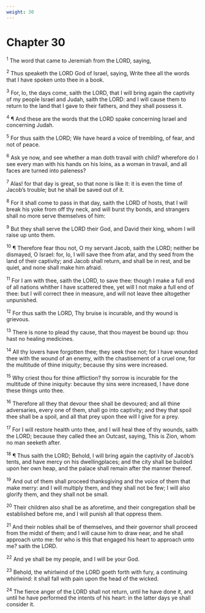 ```yaml
---
weight: 30
---
```


# Chapter 30

<sup>1</sup> The word that came to Jeremiah from the LORD, saying, 

<sup>2</sup> Thus speaketh the LORD God of Israel, saying, Write thee all the words that I have spoken unto thee in a book. 

<sup>3</sup> For, lo, the days come, saith the LORD, that I will bring again the captivity of my people Israel and Judah, saith the LORD: and I will cause them to return to the land that I gave to their fathers, and they shall possess it. 

<sup>4</sup> ¶ And these are the words that the LORD spake concerning Israel and concerning Judah. 

<sup>5</sup> For thus saith the LORD; We have heard a voice of trembling, of fear, and not of peace. 

<sup>6</sup> Ask ye now, and see whether a man doth travail with child? wherefore do I see every man with his hands on his loins, as a woman in travail, and all faces are turned into paleness? 

<sup>7</sup> Alas! for that day is great, so that none is like it: it is even the time of Jacob’s trouble; but he shall be saved out of it. 

<sup>8</sup> For it shall come to pass in that day, saith the LORD of hosts, that I will break his yoke from off thy neck, and will burst thy bonds, and strangers shall no more serve themselves of him: 

<sup>9</sup> But they shall serve the LORD their God, and David their king, whom I will raise up unto them. 

<sup>10</sup> ¶ Therefore fear thou not, O my servant Jacob, saith the LORD; neither be dismayed, O Israel: for, lo, I will save thee from afar, and thy seed from the land of their captivity; and Jacob shall return, and shall be in rest, and be quiet, and none shall make him afraid. 

<sup>11</sup> For I am with thee, saith the LORD, to save thee: though I make a full end of all nations whither I have scattered thee, yet will I not make a full end of thee: but I will correct thee in measure, and will not leave thee altogether unpunished. 

<sup>12</sup> For thus saith the LORD, Thy bruise is incurable, and thy wound is grievous. 

<sup>13</sup> There is none to plead thy cause, that thou mayest be bound up: thou hast no healing medicines. 

<sup>14</sup> All thy lovers have forgotten thee; they seek thee not; for I have wounded thee with the wound of an enemy, with the chastisement of a cruel one, for the multitude of thine iniquity; because thy sins were increased. 

<sup>15</sup> Why criest thou for thine affliction? thy sorrow is incurable for the multitude of thine iniquity: because thy sins were increased, I have done these things unto thee. 

<sup>16</sup> Therefore all they that devour thee shall be devoured; and all thine adversaries, every one of them, shall go into captivity; and they that spoil thee shall be a spoil, and all that prey upon thee will I give for a prey. 

<sup>17</sup> For I will restore health unto thee, and I will heal thee of thy wounds, saith the LORD; because they called thee an Outcast, saying, This is Zion, whom no man seeketh after. 

<sup>18</sup> ¶ Thus saith the LORD; Behold, I will bring again the captivity of Jacob’s tents, and have mercy on his dwellingplaces; and the city shall be builded upon her own heap, and the palace shall remain after the manner thereof. 

<sup>19</sup> And out of them shall proceed thanksgiving and the voice of them that make merry: and I will multiply them, and they shall not be few; I will also glorify them, and they shall not be small. 

<sup>20</sup> Their children also shall be as aforetime, and their congregation shall be established before me, and I will punish all that oppress them. 

<sup>21</sup> And their nobles shall be of themselves, and their governor shall proceed from the midst of them; and I will cause him to draw near, and he shall approach unto me: for who is this that engaged his heart to approach unto me? saith the LORD. 

<sup>22</sup> And ye shall be my people, and I will be your God. 

<sup>23</sup> Behold, the whirlwind of the LORD goeth forth with fury, a continuing whirlwind: it shall fall with pain upon the head of the wicked. 

<sup>24</sup> The fierce anger of the LORD shall not return, until he have done it, and until he have performed the intents of his heart: in the latter days ye shall consider it. 


